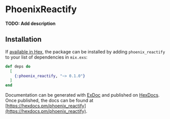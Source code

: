 # PhoenixReactify

**TODO: Add description**

## Installation

If [available in Hex](https://hex.pm/docs/publish), the package can be installed
by adding `phoenix_reactify` to your list of dependencies in `mix.exs`:

```elixir
def deps do
  [
    {:phoenix_reactify, "~> 0.1.0"}
  ]
end
```

Documentation can be generated with [ExDoc](https://github.com/elixir-lang/ex_doc)
and published on [HexDocs](https://hexdocs.pm). Once published, the docs can
be found at [https://hexdocs.pm/phoenix_reactify](https://hexdocs.pm/phoenix_reactify).

